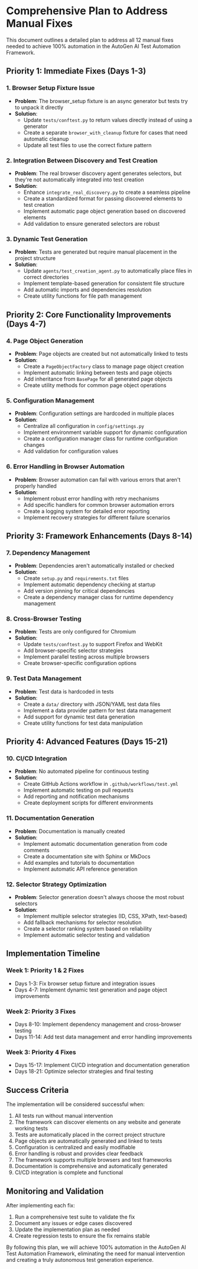 # Comprehensive Plan to Address Manual Fixes

This document outlines a detailed plan to address all 12 manual fixes needed to achieve 100% automation in the AutoGen AI Test Automation Framework.

## Priority 1: Immediate Fixes (Days 1-3)

### 1. Browser Setup Fixture Issue
- **Problem**: The browser_setup fixture is an async generator but tests try to unpack it directly
- **Solution**: 
  - Update `tests/conftest.py` to return values directly instead of using a generator
  - Create a separate `browser_with_cleanup` fixture for cases that need automatic cleanup
  - Update all test files to use the correct fixture pattern

### 2. Integration Between Discovery and Test Creation
- **Problem**: The real browser discovery agent generates selectors, but they're not automatically integrated into test creation
- **Solution**:
  - Enhance `integrate_real_discovery.py` to create a seamless pipeline
  - Create a standardized format for passing discovered elements to test creation
  - Implement automatic page object generation based on discovered elements
  - Add validation to ensure generated selectors are robust

### 3. Dynamic Test Generation
- **Problem**: Tests are generated but require manual placement in the project structure
- **Solution**:
  - Update `agents/test_creation_agent.py` to automatically place files in correct directories
  - Implement template-based generation for consistent file structure
  - Add automatic imports and dependencies resolution
  - Create utility functions for file path management

## Priority 2: Core Functionality Improvements (Days 4-7)

### 4. Page Object Generation
- **Problem**: Page objects are created but not automatically linked to tests
- **Solution**:
  - Create a `PageObjectFactory` class to manage page object creation
  - Implement automatic linking between tests and page objects
  - Add inheritance from `BasePage` for all generated page objects
  - Create utility methods for common page object operations

### 5. Configuration Management
- **Problem**: Configuration settings are hardcoded in multiple places
- **Solution**:
  - Centralize all configuration in `config/settings.py`
  - Implement environment variable support for dynamic configuration
  - Create a configuration manager class for runtime configuration changes
  - Add validation for configuration values

### 6. Error Handling in Browser Automation
- **Problem**: Browser automation can fail with various errors that aren't properly handled
- **Solution**:
  - Implement robust error handling with retry mechanisms
  - Add specific handlers for common browser automation errors
  - Create a logging system for detailed error reporting
  - Implement recovery strategies for different failure scenarios

## Priority 3: Framework Enhancements (Days 8-14)

### 7. Dependency Management
- **Problem**: Dependencies aren't automatically installed or checked
- **Solution**:
  - Create `setup.py` and `requirements.txt` files
  - Implement automatic dependency checking at startup
  - Add version pinning for critical dependencies
  - Create a dependency manager class for runtime dependency management

### 8. Cross-Browser Testing
- **Problem**: Tests are only configured for Chromium
- **Solution**:
  - Update `tests/conftest.py` to support Firefox and WebKit
  - Add browser-specific selector strategies
  - Implement parallel testing across multiple browsers
  - Create browser-specific configuration options

### 9. Test Data Management
- **Problem**: Test data is hardcoded in tests
- **Solution**:
  - Create a `data/` directory with JSON/YAML test data files
  - Implement a data provider pattern for test data management
  - Add support for dynamic test data generation
  - Create utility functions for test data manipulation

## Priority 4: Advanced Features (Days 15-21)

### 10. CI/CD Integration
- **Problem**: No automated pipeline for continuous testing
- **Solution**:
  - Create GitHub Actions workflow in `.github/workflows/test.yml`
  - Implement automatic testing on pull requests
  - Add reporting and notification mechanisms
  - Create deployment scripts for different environments

### 11. Documentation Generation
- **Problem**: Documentation is manually created
- **Solution**:
  - Implement automatic documentation generation from code comments
  - Create a documentation site with Sphinx or MkDocs
  - Add examples and tutorials to documentation
  - Implement automatic API reference generation

### 12. Selector Strategy Optimization
- **Problem**: Selector generation doesn't always choose the most robust selectors
- **Solution**:
  - Implement multiple selector strategies (ID, CSS, XPath, text-based)
  - Add fallback mechanisms for selector resolution
  - Create a selector ranking system based on reliability
  - Implement automatic selector testing and validation

## Implementation Timeline

### Week 1: Priority 1 & 2 Fixes
- Days 1-3: Fix browser setup fixture and integration issues
- Days 4-7: Implement dynamic test generation and page object improvements

### Week 2: Priority 3 Fixes
- Days 8-10: Implement dependency management and cross-browser testing
- Days 11-14: Add test data management and error handling improvements

### Week 3: Priority 4 Fixes
- Days 15-17: Implement CI/CD integration and documentation generation
- Days 18-21: Optimize selector strategies and final testing

## Success Criteria

The implementation will be considered successful when:

1. All tests run without manual intervention
2. The framework can discover elements on any website and generate working tests
3. Tests are automatically placed in the correct project structure
4. Page objects are automatically generated and linked to tests
5. Configuration is centralized and easily modifiable
6. Error handling is robust and provides clear feedback
7. The framework supports multiple browsers and test frameworks
8. Documentation is comprehensive and automatically generated
9. CI/CD integration is complete and functional

## Monitoring and Validation

After implementing each fix:

1. Run a comprehensive test suite to validate the fix
2. Document any issues or edge cases discovered
3. Update the implementation plan as needed
4. Create regression tests to ensure the fix remains stable

By following this plan, we will achieve 100% automation in the AutoGen AI Test Automation Framework, eliminating the need for manual intervention and creating a truly autonomous test generation experience.

